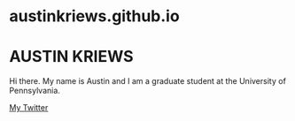 # austinkriews.github.io
<html>
<head>
<center>
<title>Welcome</title>
</center>
</head>
<body>
<h1> AUSTIN KRIEWS </h1>
<p> 
Hi there. My name is Austin and I am a graduate student at the University of Pennsylvania. 
</p>
<p>
<a href="https://twitter.com/austinkriews">My Twitter</a>
</p>

</body>
</html>
